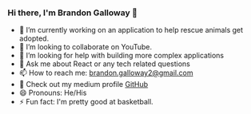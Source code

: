 ### Hi there, I'm Brandon Galloway  👋

- 🔭 I’m currently working on an application to help rescue animals get adopted.
- 👯 I’m looking to collaborate on YouTube.
- 🤔 I’m looking for help with building more complex applications
- 💬 Ask me about React or any tech related questions
- 📫 How to reach me: brandon.galloway2@gmail.com
- 📝 Check out my medium profile [GitHub](http://github.com)
- 😄 Pronouns: He/His
- ⚡ Fun fact: I'm pretty good at basketball.
